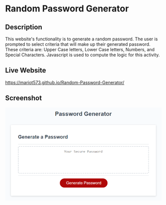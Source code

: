 # Random Password Generator

## Description
This website's functionality is to generate a random password. The user is prompted to select criteria that will make up their generated password. These criteria are: Upper Case letters, Lower Case letters, Numbers, and Special Characters. Javascript is used to compute the logic for this activity. 

## Live Website
https://mariot573.github.io/Random-Password-Generator/

## Screenshot
![Screenshot of the UI for the website](./assets/images/website.png)